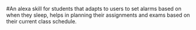 

#An alexa skill for students that adapts to users to set alarms based on when they sleep, helps in
planning their assignments and exams based on their current class schedule.
